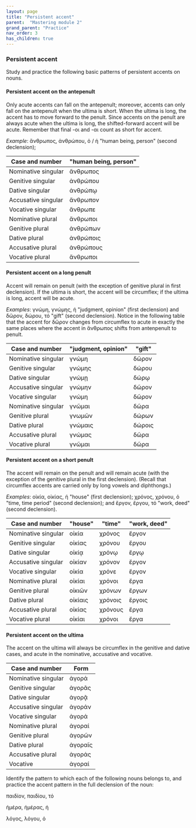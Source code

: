 ```yaml
---
layout: page
title: "Persistent accent"
parent:  "Mastering module 2"
grand_parent: "Practice"
nav_order: 3
has_children: true
---
```




### Persistent accent

Study and practice the following basic patterns of persistent accents on nouns.

#### Persistent accent on the antepenult 

Only acute accents can fall on the antepenult; moreover, accents can only fall on the antepenult when the ultima is short. When the ultima is long, the accent has to move forward to the penult. Since accents on the penult are always acute when the ultima is long, the shifted-forward accent will be acute.  Remember that final -οι and -αι count as short for accent.

*Example*: ἄνθρωπος, ἀνθρώπου, ὁ / ἡ  "human being, person"  (second declension); 


| Case and number| "human being, person" |
| --- | --- |  
| Nominative singular | ἄνθρωπος  | 
| Genitive singular | ἀνθρώπου  |
|  Dative singular  | ἀνθρώπῳ |
|  Accusative singular | ἄνθρωπον |
|  Vocative singular | ἄνθρωπε |
|   Nominative plural | ἄνθρωποι |
|   Genitive plural | ἀνθρώπων |
|   Dative plural  | ἀνθρώποις  |
|   Accusative plural | ἀνθρώπους  |
|   Vocative plural | ἄνθρωποι   |

#### Persistent accent on a long penult

Accent will remain on penult (with the exception of genitive plural in first declension). If the ultima is short, the accent will be circumflex; if the ultima is long, accent will be acute.  

*Examples*: γνώμη, γνώμης, ἡ "judgment, opinion" (first declension) and δῶρον, δώρου, τό "gift" (second declension). Notice in the following table that the accent for δῶρον changes  from circumflex to acute in exactly the same places where the accent in ἄνθρωπος shifts from antenpenult to  penult.
 
| Case and number |   "judgment, opinion" | "gift" |
| --- | --- |  --- |
| Nominative singular | γνώμη  | δῶρον |
| Genitive singular | γνώμης  | δώρου   |
|  Dative singular  | γνώμῃ  | δώρῳ  |
|  Accusative singular | γνώμην  | δῶρον |
|  Vocative singular | γνώμη | δῶρον |
| Nominative singular | γνῶμαι | δῶρα |
| Genitive plural | γνωμῶν  | δώρων |
|  Dative plural  | γνώμαις  | δώροις |
|  Accusative plural | γνώμας  | δῶρα |
|  Vocative plural | γνῶμαι  | δῶρα |

#### Persistent accent on a short penult

The accent will remain on the penult and will remain acute (with the exception of the genitive plural in the first declension). (Recall that circumflex accents are carried only by long vowels and diphthongs.) 

*Examples*: οἰκία, οἰκίας, ἡ "house" (first declension); χρόνος, χρόνου, ὁ "time, time period" (second declension); and ἔργον, ἔργου, τό "work, deed" (second declension).

|   Case and number | "house" | "time" | "work, deed" |
| --- | --- | --- | --- | 
|  Nominative singular | οἰκία | χρόνος | ἔργον |
|   Genitive singular | οἰκίας   | χρόνου | ἔργου |
|   Dative singular  | οἰκίᾳ  | χρόνῳ | ἔργῳ |
|   Accusative singular | οἰκίαν  | χρόνον | ἔργον
|   Vocative singular | οἰκία   | χρόνε | ἔργον
|  Nominative plural | οἰκίαι   | χρόνοι | ἔργα |
|  Genitive plural | οἰκιῶν  | χρόνων | ἔργων |
|   Dative plural  | οἰκίαις   | χρόνοις | ἔργοις |
|   Accusative plural | οἰκίας  | χρόνους | ἔργα |
|   Vocative plural | οἰκίαι   | χρόνοι | ἔργα |


#### Persistent accent on the ultima

The accent on the ultima will always be circumflex in the genitive and dative cases, and acute in the nominative, accusative and vocative.

| Case and number | Form |
| --- | --- | 
| Nominative singular | ἀγορά  |
| Genitive singular | ἀγορᾶς |
| Dative singular  |  ἀγορᾷ |
|  Accusative singular | ἀγοράν  |
|   Vocative singular |  ἀγορά |
|  Nominative plural |  ἀγοραί |
|   Genitive plural | ἀγορῶν |
|   Dative plural  | ἀγοραῖς   |
|   Accusative plural | ἀγοράς   |
|   Vocative | ἀγοραί  |


Identify the pattern to which each of the following nouns belongs to, and practice the accent pattern in the full declension of the noun:

παιδίον, παιδίου, τό 

ἡμέρα, ἡμέρας, ἡ 

λόγος, λόγου, ὁ 
